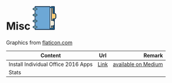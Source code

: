 # Misc ![Notbook](https://github.com/jakkrits/Misc/blob/master/assets/agenda.png)
Graphics from [flaticon.com](www.flaticon.com)

| Content | Url  | Remark |
| ------- | :--: | -----: |
| Install Individual Office 2016 Apps | [Link](https://github.com/jakkrits/Misc/tree/master/Install%20Office%202016%20Individual%20Apps)| [available on Medium](https://medium.com/@jakkrit/how-to-install-individual-apps-in-microsoft-office-2016-9d1b66d2a027)|
| Stats | | |